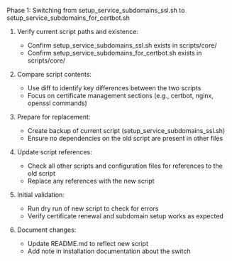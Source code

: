 Phase 1: Switching from setup_service_subdomains_ssl.sh to setup_service_subdomains_for_certbot.sh

1. Verify current script paths and existence:
   - Confirm setup_service_subdomains_ssl.sh exists in scripts/core/
   - Confirm setup_service_subdomains_for_certbot.sh exists in scripts/core/

2. Compare script contents:
   - Use diff to identify key differences between the two scripts
   - Focus on certificate management sections (e.g., certbot, nginx, openssl commands)

3. Prepare for replacement:
   - Create backup of current script (setup_service_subdomains_ssl.sh)
   - Ensure no dependencies on the old script are present in other files

4. Update script references:
   - Check all other scripts and configuration files for references to the old script
   - Replace any references with the new script

5. Initial validation:
   - Run dry run of new script to check for errors
   - Verify certificate renewal and subdomain setup works as expected

6. Document changes:
   - Update README.md to reflect new script
   - Add note in installation documentation about the switch
